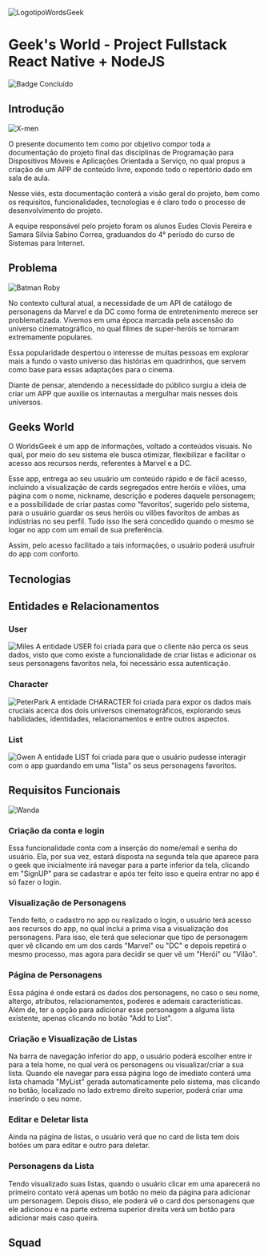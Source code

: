 ![LogotipoWordsGeek](https://github.com/SamaraSilvia81/ProjectGeeksWorldFullstack/assets/100232025/23df698d-9dcf-4d5e-9cd6-01ec441e624e)

# Geek's World - Project Fullstack React Native + NodeJS
![Badge Concluído](http://img.shields.io/static/v1?label=STATUS&message=CONCLUÍDO&color=23232e&style=for-the-badge)

## Introdução
![X-men](https://github.com/SamaraSilvia81/ProjectGeeksWorldFullstack/assets/100232025/610988f2-d1b6-4991-b503-bbdf4d265267)

O presente documento tem como por objetivo compor toda a documentação do projeto final das disciplinas de Programação para Dispositivos Móveis e Aplicações Orientada a Serviço, no qual propus a criação de um APP de conteúdo livre, expondo todo o repertório dado em sala de aula.

Nesse viés, esta documentação conterá a visão geral do projeto, bem como os requisitos, funcionalidades, tecnologias e é claro todo o processo de desenvolvimento do projeto. 

A equipe responsável pelo projeto foram os alunos Eudes Clovis Pereira e Samara Silvia Sabino Correa, graduandos do 4° período do curso de Sistemas para Internet.

## Problema 
![Batman Roby](https://github.com/SamaraSilvia81/ProjectGeeksWorldFullstack/assets/100232025/23bd2302-5aec-4847-9cec-c2652b1fad9b)

No contexto cultural atual, a necessidade de um API de catálogo de personagens da Marvel e da DC como forma de entretenimento merece ser problematizada. Vivemos em uma época marcada pela ascensão do universo cinematográfico, no qual filmes de super-heróis se tornaram extremamente populares. 

Essa popularidade despertou o interesse de muitas pessoas em explorar mais a fundo o vasto universo das histórias em quadrinhos, que servem como base para essas adaptações para o cinema.

Diante de pensar, atendendo a necessidade do público surgiu a ideia de criar um APP que auxilie os internautas  a mergulhar mais nesses dois universos.

## Geeks World

O WorldsGeek é um app de informações, voltado a conteúdos visuais. No qual, por meio do seu sistema ele busca otimizar, flexibilizar e facilitar o acesso aos recursos nerds, referentes à Marvel e a DC.

Esse app, entrega ao seu usuário um conteúdo rápido e de fácil acesso, incluindo a visualização de cards segregados entre heróis e vilões, uma página com o nome, nickname, descrição e poderes daquele personagem; e a possibilidade de criar pastas como “favoritos’, sugerido pelo sistema, para o usuário guardar os seus heróis ou vilões favoritos de ambas as indústrias no seu perfil. Tudo isso lhe será concedido quando o mesmo se logar no app com um email de sua preferência.

Assim, pelo acesso facilitado a tais informações, o usuário poderá usufruir do app com conforto.

## Tecnologias
## Entidades e Relacionamentos

### User
![Miles](https://github.com/SamaraSilvia81/ProjectGeeksWorldFullstack/assets/100232025/dff42b8f-3261-4529-b027-ae286a68f94a)
A entidade USER foi criada para que o cliente não perca os seus dados, visto que como existe a funcionalidade de criar listas e adicionar os seus personagens favoritos nela, foi necessário essa autenticação.

### Character
![PeterPark](https://github.com/SamaraSilvia81/ProjectGeeksWorldFullstack/assets/100232025/f86c8696-96aa-4655-8191-e27ae4cfe49a)
A entidade CHARACTER foi criada para expor os dados mais cruciais acerca dos dois universos cinematográficos, explorando seus habilidades, identidades, relacionamentos e entre outros aspectos.

### List
![Gwen](https://github.com/SamaraSilvia81/ProjectGeeksWorldFullstack/assets/100232025/0f8e9ec4-a2dc-48f1-9f1f-0a3c9f7f338b)
A entidade LIST foi criada para que o usuário pudesse interagir com o app guardando em uma "lista" os seus personagens favoritos.

## Requisitos Funcionais
![Wanda](https://github.com/SamaraSilvia81/ProjectGeeksWorldFullstack/assets/100232025/0b6ace94-b092-420f-b7b4-65fe665bf7d3)

### Criação da conta e login 
Essa funcionalidade conta com a inserção do nome/email e senha do usuário. Ela, por sua vez, estará disposta na segunda tela que aparece para o geek que inicialmente irá navegar para a parte inferior da tela, clicando em "SignUP" para se cadastrar e após ter feito isso e queira entrar no app é só fazer o login.

### Visualização de Personagens
Tendo feito, o cadastro no app ou realizado o login, o usuário terá acesso aos recursos do app, no qual inclui a prima visa a visualização dos personagens. Para isso, ele terá que selecionar que tipo de personagem quer vê clicando em um dos cards "Marvel" ou "DC" e depois repetirá o mesmo processo, mas agora para decidir se quer vê um "Herói" ou "Vilão".

### Página de Personagens
Essa página é onde estará os dados dos personagens, no caso o seu nome, altergo, atributos, relacionamentos, poderes e ademais características. Além de, ter a opção para adicionar esse personagem a alguma lista existente, apenas clicando no botão "Add to List".

### Criação e Visualização de Listas
Na barra de navegação inferior do app, o usuário poderá escolher entre ir para a tela home, no qual verá os personagens ou visualizar/criar a sua lista. Quando ele navegar para essa página logo de imediato conterá uma lista chamada "MyList" gerada automaticamente pelo sistema, mas clicando no botão, localizado no lado extremo direito superior, poderá criar uma inserindo o seu nome.

### Editar e Deletar lista
Ainda na página de listas, o usuário verá que no card de lista tem dois botões um para editar e outro para deletar.

### Personagens da Lista
Tendo visualizado suas listas, quando o usuário clicar em uma aparecerá no primeiro contato verá apenas um botão no meio da página para adicionar um personagem. Depois disso, ele poderá vê o card dos personagens que ele adicionou e na parte extrema superior direita verá um botão para adicionar mais caso queira.

## Squad
